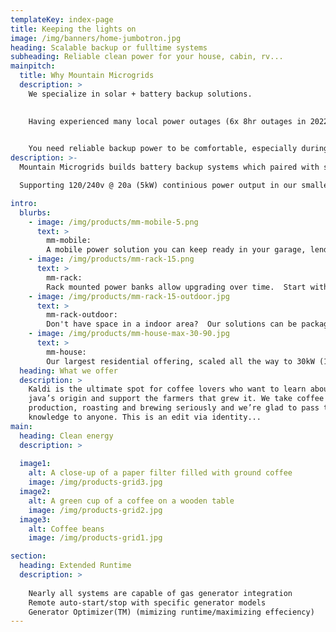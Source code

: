 ```yaml
---
templateKey: index-page
title: Keeping the lights on
image: /img/banners/home-jumbotron.jpg
heading: Scalable backup or fulltime systems
subheading: Reliable clean power for your house, cabin, rv...
mainpitch:
  title: Why Mountain Microgrids
  description: >
    We specialize in solar + battery backup solutions.

    
    Having experienced many local power outages (6x 8hr outages in 2022 alone)...  We realized there have to be better options than working out of the local coffee shop or putting up with backup gas generator maintenance, noise, smells, polution, running costs.

    
    You need reliable backup power to be comfortable, especially during a storm or emergency situation.
description: >-
  Mountain Microgrids builds battery backup systems which paired with solar and or mobile gas generators can help you weather any outage.  Systems can be scaled up provide backup power from hours to days/weeks offgrid... keeping your food cold, lights on, wifi, tv, cooking, all your modern conviences running.  

  Supporting 120/240v @ 20a (5kW) continious power output in our smallest systems... running power tools, starting fridge/freezer/hvac compressors is no problem.

intro:
  blurbs:
    - image: /img/products/mm-mobile-5.png
      text: >
        mm-mobile:
        A mobile power solution you can keep ready in your garage, lend to a neighbor, or take with you to an off-grid cabin.
    - image: /img/products/mm-rack-15.png
      text: >
        mm-rack:
        Rack mounted power banks allow upgrading over time.  Start with 5kW power, 5kWh batteries and expand up to (3) 15kWh batteries.  Multiple mm-racks can be parallized to scale up to mm-house.
    - image: /img/products/mm-rack-15-outdoor.jpg
      text: >
        mm-rack-outdoor:
        Don't have space in a indoor area?  Our solutions can be packaged in standalone NEMA 3R enclosures or mounted to an exterior wall.
    - image: /img/products/mm-house-max-30-90.jpg
      text: >
        mm-house: 
        Our largest residential offering, scaled all the way to 30kW (125a) continious power, 180kWh battery storage.  This package can backup very large homes or multiple structures on your property.
  heading: What we offer
  description: >
    Kaldi is the ultimate spot for coffee lovers who want to learn about their
    java’s origin and support the farmers that grew it. We take coffee
    production, roasting and brewing seriously and we’re glad to pass that
    knowledge to anyone. This is an edit via identity...
main:
  heading: Clean energy
  description: >
    
  image1:
    alt: A close-up of a paper filter filled with ground coffee
    image: /img/products-grid3.jpg
  image2:
    alt: A green cup of a coffee on a wooden table
    image: /img/products-grid2.jpg
  image3:
    alt: Coffee beans
    image: /img/products-grid1.jpg

section:
  heading: Extended Runtime
  description: >
    
    Nearly all systems are capable of gas generator integration
    Remote auto-start/stop with specific generator models
    Generator Optimizer(TM) (mimizing runtime/maximizing effeciency)
---
```

